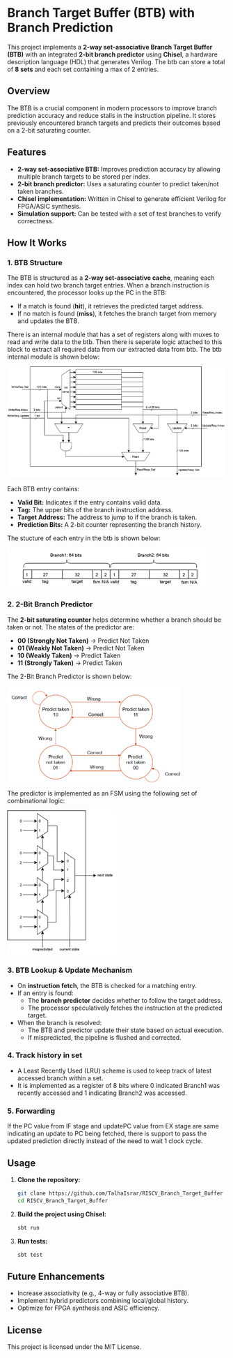 # Branch Target Buffer (BTB) with Branch Prediction

This project implements a **2-way set-associative Branch Target Buffer (BTB)** with an integrated **2-bit branch predictor** using **Chisel**, a hardware description language (HDL) that generates Verilog. The btb can store a total of **8 sets** and each set containing a max of 2 entries.

## Overview
The BTB is a crucial component in modern processors to improve branch prediction accuracy and reduce stalls in the instruction pipeline. It stores previously encountered branch targets and predicts their outcomes based on a 2-bit saturating counter.

## Features
- **2-way set-associative BTB:** Improves prediction accuracy by allowing multiple branch targets to be stored per index.
- **2-bit branch predictor:** Uses a saturating counter to predict taken/not taken branches.
- **Chisel implementation:** Written in Chisel to generate efficient Verilog for FPGA/ASIC synthesis.
- **Simulation support:** Can be tested with a set of test branches to verify correctness.

## How It Works

### 1. BTB Structure
The BTB is structured as a **2-way set-associative cache**, meaning each index can hold two branch target entries. When a branch instruction is encountered, the processor looks up the PC in the BTB:
- If a match is found (**hit**), it retrieves the predicted target address.
- If no match is found (**miss**), it fetches the branch target from memory and updates the BTB.

There is an internal module that has a set of registers along with muxes to read and write data to the btb. Then there is seperate logic attached to this block to extract all required data from our extracted data from btb. The btb internal module is shown below:

<img src="pics/btbfile.png" width="500" />

Each BTB entry contains:
- **Valid Bit:** Indicates if the entry contains valid data.
- **Tag:** The upper bits of the branch instruction address.
- **Target Address:** The address to jump to if the branch is taken.
- **Prediction Bits:** A 2-bit counter representing the branch history.

The stucture of each entry in the btb is shown below:

![Entry Structure](pics/structure.png)

### 2. 2-Bit Branch Predictor
The **2-bit saturating counter** helps determine whether a branch should be taken or not. The states of the predictor are:
- **00 (Strongly Not Taken)** → Predict Not Taken
- **01 (Weakly Not Taken)** → Predict Not Taken
- **10 (Weakly Taken)** → Predict Taken
- **11 (Strongly Taken)** → Predict Taken

The 2-Bit Branch Predictor is shown below:

<img src="pics/predictor.png" width="400" />

The predictor is implemented as an FSM using the following set of combinational logic:

<img src="pics/fsm.png" width="250" />

### 3. BTB Lookup & Update Mechanism
- On **instruction fetch**, the BTB is checked for a matching entry.
- If an entry is found:
  - The **branch predictor** decides whether to follow the target address.
  - The processor speculatively fetches the instruction at the predicted target.
- When the branch is resolved:
  - The BTB and predictor update their state based on actual execution.
  - If mispredicted, the pipeline is flushed and corrected.

### 4. Track history in set
- A Least Recently Used (LRU) scheme is used to keep track of latest accessed branch within a set.
- It is implemented as a register of 8 bits where 0 indicated Branch1 was recently accessed and 1 indicating Branch2 was accessed.

### 5. Forwarding
If the PC value from IF stage and updatePC value from EX stage are same indicating an update to PC being fetched, there is support to pass the updated prediction directly instead of the need to wait 1 clock cycle.

## Usage
1. **Clone the repository:**
   ```sh
   git clone https://github.com/TalhaIsrar/RISCV_Branch_Target_Buffer
   cd RISCV_Branch_Target_Buffer
   ```
2. **Build the project using Chisel:**
   ```sh
   sbt run
   ```
3. **Run tests:**
   ```sh
   sbt test
   ```

## Future Enhancements
- Increase associativity (e.g., 4-way or fully associative BTB).
- Implement hybrid predictors combining local/global history.
- Optimize for FPGA synthesis and ASIC efficiency.

## License
This project is licensed under the MIT License.

